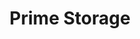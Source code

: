 ---
title: "Prime Storage"
url: /phoenix/prime-storage-east-indian-school-road/
shop: storage rental
---
